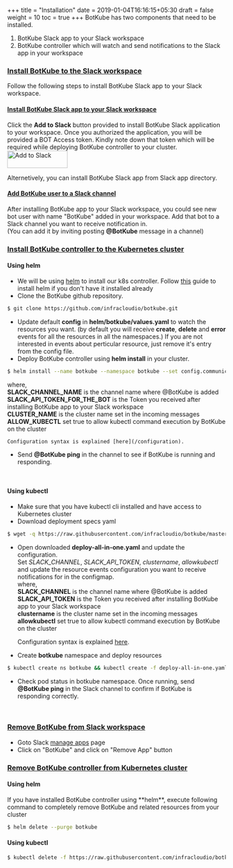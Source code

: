 +++
title = "Installation"
date = 2019-01-04T16:16:15+05:30
draft = false
weight = 10
toc = true
+++
BotKube has two components that need to be installed.

1. BotKube Slack app to your Slack workspace
2. BotKube controller which will watch and send notifications to the Slack app in your workspace

<h3 class="section-head" id="h-install-BotKube-slack"><a href="#h-install-BotKube-slack">Install BotKube to the Slack workspace</a></h3>

<p>Follow the following steps to install BotKube Slack app to your Slack workspace.</p>

<h4 id="h-install-BotKube-slackapp"><a href="#h-install-BotKube-slackapp">Install BotKube Slack app to your Slack workspace</a></h4>

Click the **Add to Slack** button provided to install BotKube Slack application to your workspace. Once you authorized the application, you will be provided a BOT Access token. Kindly note down that token which will be required while deploying BotKube controller to your cluster.
<a href="https://slack.com/oauth/authorize?scope=bot&client_id=12637824912.515475697794"><img alt="Add to Slack" height="40" width="139" src="https://platform.slack-edge.com/img/add_to_slack.png" srcset="https://platform.slack-edge.com/img/add_to_slack.png 1x, https://platform.slack-edge.com/img/add_to_slack@2x.png 2x" /></a>

Alternetively, you can install BotKube Slack app from Slack app directory.

<h4 id="h-add-botkube-slackchannel"><a href="#h-add-botkube-slackchannel">Add BotKube user to a Slack channel</a></h4>

After installing BotKube app to your Slack workspace, you could see new bot user with name "BotKube" added in your workspace. Add that bot to a Slack channel you want to receive notification in.<br>
(You can add it by inviting posting **@BotKube** message in a channel)

<h3 class="section-head" id="h-install-BotKube-k8s"><a href="#h-install-BotKube-k8s">Install BotKube controller to the Kubernetes cluster</a></h3>

<h4>Using helm</h4>

- We will be using [helm](https://helm.sh/) to install our k8s controller. Follow [this](https://docs.helm.sh/using_helm/#installing-helm) guide to install helm if you don't have it installed already
- Clone the BotKube github repository.
```bash
$ git clone https://github.com/infracloudio/botkube.git
```

- Update default **config** in **helm/botkube/values.yaml** to watch the resources you want. (by default you will receive **create**, **delete** and **error** events for all the resources in all the namespaces.)
If you are not interested in events about perticular resource, just remove it's entry from the config file.
- Deploy BotKube controller using **helm install** in your cluster.
```bash
$ helm install --name botkube --namespace botkube --set config.communications.slack.channel=<SLACK_CHANNEL_NAME>,config.communications.slack.token=<SLACK_API_TOKEN_FOR_THE_BOT>,config.settings.clustername=<CLUSTER_NAME>,config.settings.allowkubectl=<ALLOW_KUBECTL> helm/botkube/
```
where,<br>
**SLACK_CHANNEL_NAME** is the channel name where @BotKube is added<br>
**SLACK_API_TOKEN_FOR_THE_BOT** is the Token you received after installing BotKube app to your Slack workspace<br>
**CLUSTER_NAME** is the cluster name set in the incoming messages<br>
**ALLOW_KUBECTL** set true to allow kubectl command execution by BotKube on the cluster<br>

	Configuration syntax is explained [here](/configuration).

- Send **@BotKube ping** in the channel to see if BotKube is running and responding.

<br>
<h4>Using kubectl</h4>

- Make sure that you have kubectl cli installed and have access to Kubernetes cluster
- Download deployment specs yaml

```bash
$ wget -q https://raw.githubusercontent.com/infracloudio/botkube/master/deploy-all-in-one.yaml
```

- Open downloaded **deploy-all-in-one.yaml** and update the configuration.<br>
Set *SLACK_CHANNEL*, *SLACK_API_TOKEN*, *clustername*, *allowkubectl* and update the resource events configuration you want to receive notifications for in the configmap.<br>
where,<br>
**SLACK_CHANNEL** is the channel name where @BotKube is added<br>
**SLACK_API_TOKEN** is the Token you received after installing BotKube app to your Slack workspace<br>
**clustername** is the cluster name set in the incoming messages<br>
**allowkubectl** set true to allow kubectl command execution by BotKube on the cluster<br>

	Configuration syntax is explained [here](/configuration).

- Create **botkube** namespace and deploy resources

```bash
$ kubectl create ns botkube && kubectl create -f deploy-all-in-one.yaml -n botkube
```

- Check pod status in botkube namespace. Once running, send **@BotKube ping** in the Slack channel to confirm if BotKube is responding correctly.


<br>
<h3 class="section-head" id="h-uninstall-BotKube-slack"><a href="#h-uninstall-BotKube-slack">Remove BotKube from Slack workspace</a></h3>

- Goto Slack <a href="https://slack.com/apps/manage">manage apps</a> page<br>
- Click on "BotKube" and click on "Remove App" button

<h3 class="section-head" id="h-uninstall-BotKube-k8s"><a href="#h-uninstall-BotKube-k8s">Remove BotKube controller from Kubernetes cluster</a></h3>
<h4>Using helm</h4>
<p>If you have installed BotKube controller using **helm**, execute following command to completely remove BotKube and related resources from your cluster</p>

```bash
$ helm delete --purge botkube
```

<h4>Using kubectl</h4>

```bash
$ kubectl delete -f https://raw.githubusercontent.com/infracloudio/botkube/master/deploy-all-in-one.yaml -n botkube
```

